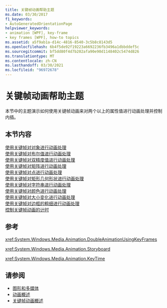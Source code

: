```yaml
---
title: 关键帧动画帮助主题
ms.date: 03/30/2017
f1_keywords:
- AutoGeneratedOrientationPage
helpviewer_keywords:
- animation [WPF], key-frame
- key frames [WPF], how-to topics
ms.assetid: a5f9ab1a-d14c-4816-8540-3c5b8c8143d5
ms.openlocfilehash: 6b4f5de92f19223a6692236fb3496a1dbbddef5c
ms.sourcegitcommit: bf5dd80f4d7b202afa90e90d1148402c5474d826
ms.translationtype: MT
ms.contentlocale: zh-CN
ms.lasthandoff: 03/30/2021
ms.locfileid: "96972678"
---
```

# <a name="key-frame-animation-how-to-topics"></a>关键帧动画帮助主题
本节中的主题演示如何使用关键帧动画来对两个以上的属性值进行动画处理并控制内插。  
  
## <a name="in-this-section"></a>本节内容  
 [使用关键帧对对象进行动画处理](how-to-animate-an-object-by-using-key-frames.md)  
 [使用关键帧对布尔值进行动画处理](how-to-animate-a-boolean-by-using-key-frames.md)  
 [使用关键帧对双精度值进行动画处理](how-to-animate-a-double-by-using-key-frames.md)  
 [使用关键帧对矩阵进行动画处理](how-to-animate-a-matrix-by-using-key-frames.md)  
 [使用关键帧对点进行动画处理](how-to-animate-a-point-by-using-key-frames.md)  
 [使用关键帧对矩形几何形状进行动画处理](how-to-animate-a-rectangle-geometry-by-using-key-frames.md)  
 [使用关键帧对字符串进行动画处理](how-to-animate-a-string-by-using-key-frames.md)  
 [使用关键帧对颜色进行动画处理](how-to-animate-color-by-using-key-frames.md)  
 [使用关键帧对大小变化进行动画处理](how-to-animate-size-changes-by-using-key-frames.md)  
 [使用关键帧对边框的粗细进行动画处理](how-to-animate-the-thickness-of-a-border-by-using-key-frames.md)  
 [控制关键帧动画的计时](how-to-control-key-frame-animation-timing.md)  
  
## <a name="reference"></a>参考  
 <xref:System.Windows.Media.Animation.DoubleAnimationUsingKeyFrames>  
  
 <xref:System.Windows.Media.Animation.Storyboard>  
  
 <xref:System.Windows.Media.Animation.KeyTime>  
  
## <a name="see-also"></a>请参阅

- [图形和多媒体](index.md)
- [动画概述](animation-overview.md)
- [关键帧动画概述](key-frame-animations-overview.md)
